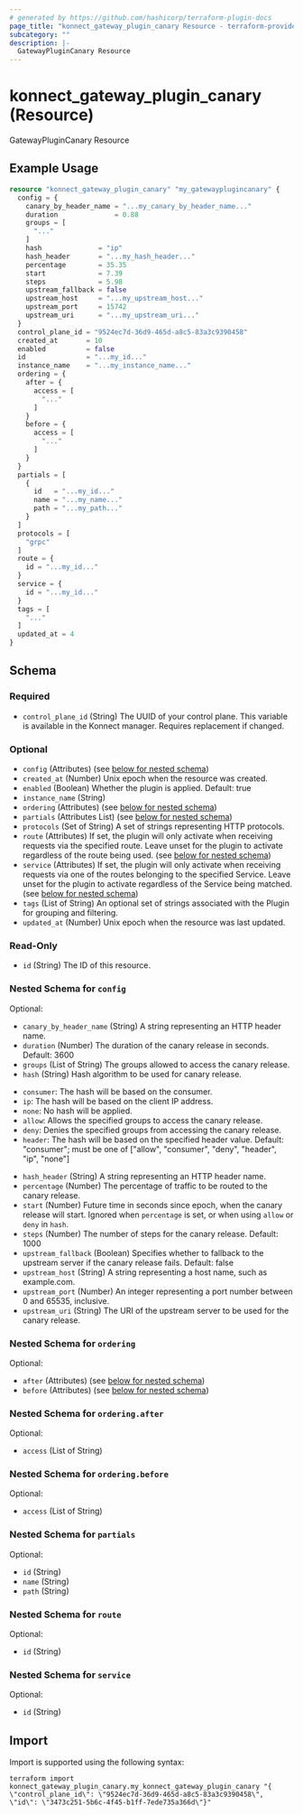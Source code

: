 ```yaml
---
# generated by https://github.com/hashicorp/terraform-plugin-docs
page_title: "konnect_gateway_plugin_canary Resource - terraform-provider-konnect"
subcategory: ""
description: |-
  GatewayPluginCanary Resource
---
```


# konnect_gateway_plugin_canary (Resource)

GatewayPluginCanary Resource

## Example Usage

```terraform
resource "konnect_gateway_plugin_canary" "my_gatewayplugincanary" {
  config = {
    canary_by_header_name = "...my_canary_by_header_name..."
    duration              = 0.88
    groups = [
      "..."
    ]
    hash              = "ip"
    hash_header       = "...my_hash_header..."
    percentage        = 35.35
    start             = 7.39
    steps             = 5.98
    upstream_fallback = false
    upstream_host     = "...my_upstream_host..."
    upstream_port     = 15742
    upstream_uri      = "...my_upstream_uri..."
  }
  control_plane_id = "9524ec7d-36d9-465d-a8c5-83a3c9390458"
  created_at       = 10
  enabled          = false
  id               = "...my_id..."
  instance_name    = "...my_instance_name..."
  ordering = {
    after = {
      access = [
        "..."
      ]
    }
    before = {
      access = [
        "..."
      ]
    }
  }
  partials = [
    {
      id   = "...my_id..."
      name = "...my_name..."
      path = "...my_path..."
    }
  ]
  protocols = [
    "grpc"
  ]
  route = {
    id = "...my_id..."
  }
  service = {
    id = "...my_id..."
  }
  tags = [
    "..."
  ]
  updated_at = 4
}
```

<!-- schema generated by tfplugindocs -->
## Schema

### Required

- `control_plane_id` (String) The UUID of your control plane. This variable is available in the Konnect manager. Requires replacement if changed.

### Optional

- `config` (Attributes) (see [below for nested schema](#nestedatt--config))
- `created_at` (Number) Unix epoch when the resource was created.
- `enabled` (Boolean) Whether the plugin is applied. Default: true
- `instance_name` (String)
- `ordering` (Attributes) (see [below for nested schema](#nestedatt--ordering))
- `partials` (Attributes List) (see [below for nested schema](#nestedatt--partials))
- `protocols` (Set of String) A set of strings representing HTTP protocols.
- `route` (Attributes) If set, the plugin will only activate when receiving requests via the specified route. Leave unset for the plugin to activate regardless of the route being used. (see [below for nested schema](#nestedatt--route))
- `service` (Attributes) If set, the plugin will only activate when receiving requests via one of the routes belonging to the specified Service. Leave unset for the plugin to activate regardless of the Service being matched. (see [below for nested schema](#nestedatt--service))
- `tags` (List of String) An optional set of strings associated with the Plugin for grouping and filtering.
- `updated_at` (Number) Unix epoch when the resource was last updated.

### Read-Only

- `id` (String) The ID of this resource.

<a id="nestedatt--config"></a>
### Nested Schema for `config`

Optional:

- `canary_by_header_name` (String) A string representing an HTTP header name.
- `duration` (Number) The duration of the canary release in seconds. Default: 3600
- `groups` (List of String) The groups allowed to access the canary release.
- `hash` (String) Hash algorithm to be used for canary release.

* `consumer`: The hash will be based on the consumer.
* `ip`: The hash will be based on the client IP address.
* `none`: No hash will be applied.
* `allow`: Allows the specified groups to access the canary release.
* `deny`: Denies the specified groups from accessing the canary release.
* `header`: The hash will be based on the specified header value.
Default: "consumer"; must be one of ["allow", "consumer", "deny", "header", "ip", "none"]
- `hash_header` (String) A string representing an HTTP header name.
- `percentage` (Number) The percentage of traffic to be routed to the canary release.
- `start` (Number) Future time in seconds since epoch, when the canary release will start. Ignored when `percentage` is set, or when using `allow` or `deny` in `hash`.
- `steps` (Number) The number of steps for the canary release. Default: 1000
- `upstream_fallback` (Boolean) Specifies whether to fallback to the upstream server if the canary release fails. Default: false
- `upstream_host` (String) A string representing a host name, such as example.com.
- `upstream_port` (Number) An integer representing a port number between 0 and 65535, inclusive.
- `upstream_uri` (String) The URI of the upstream server to be used for the canary release.


<a id="nestedatt--ordering"></a>
### Nested Schema for `ordering`

Optional:

- `after` (Attributes) (see [below for nested schema](#nestedatt--ordering--after))
- `before` (Attributes) (see [below for nested schema](#nestedatt--ordering--before))

<a id="nestedatt--ordering--after"></a>
### Nested Schema for `ordering.after`

Optional:

- `access` (List of String)


<a id="nestedatt--ordering--before"></a>
### Nested Schema for `ordering.before`

Optional:

- `access` (List of String)



<a id="nestedatt--partials"></a>
### Nested Schema for `partials`

Optional:

- `id` (String)
- `name` (String)
- `path` (String)


<a id="nestedatt--route"></a>
### Nested Schema for `route`

Optional:

- `id` (String)


<a id="nestedatt--service"></a>
### Nested Schema for `service`

Optional:

- `id` (String)

## Import

Import is supported using the following syntax:

```shell
terraform import konnect_gateway_plugin_canary.my_konnect_gateway_plugin_canary "{ \"control_plane_id\": \"9524ec7d-36d9-465d-a8c5-83a3c9390458\",  \"id\": \"3473c251-5b6c-4f45-b1ff-7ede735a366d\"}"
```

